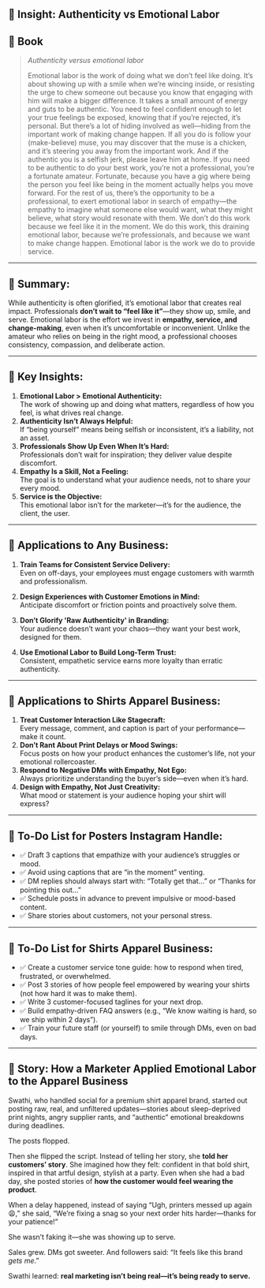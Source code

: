 ## 🧠 **Insight: Authenticity vs Emotional Labor**

## 📔 Book

>_Authenticity versus emotional labor_ 
>
>Emotional labor is the work of doing what we don’t feel like doing. It’s about showing up with a smile when we’re wincing inside, or resisting the urge to chew someone out because you know that engaging with him will make a bigger difference. It takes a small amount of energy and guts to be authentic. You need to feel confident enough to let your true feelings be exposed, knowing that if you’re rejected, it’s personal. But there’s a lot of hiding involved as well—hiding from the important work of making change happen. If all you do is follow your (make-believe) muse, you may discover that the muse is a chicken, and it’s steering you away from the important work. And if the authentic you is a selfish jerk, please leave him at home. If you need to be authentic to do your best work, you’re not a professional, you’re a fortunate amateur. Fortunate, because you have a gig where being the person you feel like being in the moment actually helps you move forward. For the rest of us, there’s the opportunity to be a professional, to exert emotional labor in search of empathy—the empathy to imagine what someone else would want, what they might believe, what story would resonate with them. We don’t do this work because we feel like it in the moment. We do this work, this draining emotional labor, because we’re professionals, and because we want to make change happen. Emotional labor is the work we do to provide service.

---
## 📌 **Summary:**

While authenticity is often glorified, it’s emotional labor that creates real impact. Professionals **don’t wait to “feel like it”**—they show up, smile, and serve. Emotional labor is the effort we invest in **empathy, service, and change-making**, even when it’s uncomfortable or inconvenient. Unlike the amateur who relies on being in the right mood, a professional chooses consistency, compassion, and deliberate action.

---
## 🔑 **Key Insights:**

1. **Emotional Labor > Emotional Authenticity:**  
    The work of showing up and doing what matters, regardless of how you feel, is what drives real change.
2. **Authenticity Isn’t Always Helpful:**  
    If “being yourself” means being selfish or inconsistent, it’s a liability, not an asset.
3. **Professionals Show Up Even When It’s Hard:**  
    Professionals don’t wait for inspiration; they deliver value despite discomfort.
4. **Empathy Is a Skill, Not a Feeling:**  
    The goal is to understand what your audience needs, not to share your every mood.
5. **Service is the Objective:**  
    This emotional labor isn’t for the marketer—it’s for the audience, the client, the user.
    
---
## 💼 **Applications to Any Business:**

1. **Train Teams for Consistent Service Delivery:**  
    Even on off-days, your employees must engage customers with warmth and professionalism.
    
2. **Design Experiences with Customer Emotions in Mind:**  
    Anticipate discomfort or friction points and proactively solve them.
    
3. **Don’t Glorify 'Raw Authenticity' in Branding:**  
    Your audience doesn’t want your chaos—they want your best work, designed for them.
    
4. **Use Emotional Labor to Build Long-Term Trust:**  
    Consistent, empathetic service earns more loyalty than erratic authenticity.
    
---
## 👕 **Applications to Shirts Apparel Business:**

1. **Treat Customer Interaction Like Stagecraft:**  
    Every message, comment, and caption is part of your performance—make it count.
2. **Don’t Rant About Print Delays or Mood Swings:**  
    Focus posts on how your product enhances the customer’s life, not your emotional rollercoaster.
3. **Respond to Negative DMs with Empathy, Not Ego:**  
    Always prioritize understanding the buyer’s side—even when it’s hard.
4. **Design with Empathy, Not Just Creativity:**  
    What mood or statement is your audience hoping your shirt will express?

---
## 📲 **To-Do List for Posters Instagram Handle:**

- ✅ Draft 3 captions that empathize with your audience’s struggles or mood.
- ✅ Avoid using captions that are “in the moment” venting.
- ✅ DM replies should always start with: “Totally get that…” or “Thanks for pointing this out…”
- ✅ Schedule posts in advance to prevent impulsive or mood-based content.
- ✅ Share stories about customers, not your personal stress.
    
---
## 👕 **To-Do List for Shirts Apparel Business:**

- ✅ Create a customer service tone guide: how to respond when tired, frustrated, or overwhelmed.
- ✅ Post 3 stories of how people feel empowered by wearing your shirts (not how hard it was to make them).
- ✅ Write 3 customer-focused taglines for your next drop.
- ✅ Build empathy-driven FAQ answers (e.g., “We know waiting is hard, so we ship within 2 days”).
- ✅ Train your future staff (or yourself) to smile through DMs, even on bad days.

---

## 📖 **Story: How a Marketer Applied Emotional Labor to the Apparel Business**

Swathi, who handled social for a premium shirt apparel brand, started out posting raw, real, and unfiltered updates—stories about sleep-deprived print nights, angry supplier rants, and “authentic” emotional breakdowns during deadlines.

The posts flopped.

Then she flipped the script. Instead of telling her story, she **told her customers’ story**. She imagined how they felt: confident in that bold shirt, inspired in that artful design, stylish at a party. Even when she had a bad day, she posted stories of **how the customer would feel wearing the product**.

When a delay happened, instead of saying “Ugh, printers messed up again 😩,” she said, “We’re fixing a snag so your next order hits harder—thanks for your patience!”

She wasn’t faking it—she was showing up to serve.

Sales grew. DMs got sweeter. And followers said: “It feels like this brand _gets me_.”

Swathi learned: **real marketing isn’t being real—it’s being ready to serve.**
